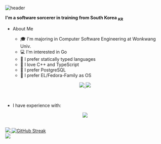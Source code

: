 ![header](https://capsule-render.vercel.app/api?type=blur&height=300&color=gradient&customColorList=12&text=Hi,%20I'm%20BlueNyang&reversal=true&fontColor=a0b0f0&desc=Dept.%20Computer%20SW%20Engineering&fontAlignY=50&descAlignY=65&fontSize=60)

**I'm a software sorcerer in training from South Korea** <sub>**KR**</sub>

- About Me

  - 🎓 I'm majoring in Computer Software Engineering at Wonkwang Univ.
  - 💻 I'm interested in Go
  - 📍 I prefer statically typed languages
  - 🚀 I love C++ and TypeScript
  - 🐘 I prefer PostgreSQL
  - 📀 I prefer EL/Fedora-Family as OS

<div>
<p align="center">
  <a target="_blank" align="center" href="https://www.bluenyang.kr/">
    <img src="https://img.shields.io/badge/Homepage-29355a?style=for-the-badge&logo=netlify&logoColor=00c7b7" />
  </a>
  <a target="_blank" align="center" href="https://bluenyang-dev.tistory.com/">
    <img src="https://img.shields.io/badge/Tistory(Blog)-29355a?style=for-the-badge&logo=Tistory&logoColor=ff5949" />
  </a>
</p>
</div>

<br >

- I have experience with:

<p align="center">
  <img src="https://custom-skill-icons.netlify.app/icons?i=git,github,c,cpp,java,js,ts,nodejs,react,astro,vue,tailwind,postgres,redhat,supabase,netlify,docker,notion&perline=6" />

</p>

<br />

<div>
  <a target="_blank" href="https://github.com/BlueNyang?tab=repositories">
    <img src='https://github-readme-stats.vercel.app/api/top-langs/?username=bluenyang&size_weight=0.5&count_weight=0.5&exclude_repo=ComputerGraphics,WindowProgramming,Multicampus,Image-Processing,C-Programming&langs_count=6&hide=html,css&layout=compact&theme=tokyonight'/>
  </a>
  <a href="https://git.io/streak-stats">
    <img src="https://streak-stats.demolab.com?user=bluenyang&theme=tokyonight&border_radius=10&short_numbers=true&date_format=j%20M%5B%20Y%5D&exclude_days=Sun%2CFri%2CSat&card_height=160" alt="GitHub Streak" />
  </a>
</div>

<a>
  <img src="https://github-readme-stats.vercel.app/api?username=BlueNyang&theme=tokyonight&count_private=true&hide=contribs&show_icons=true"/>
</a>
